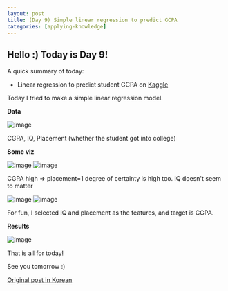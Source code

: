 ```yaml
---
layout: post
title: (Day 9) Simple linear regression to predict GCPA
categories: [applying-knowledge]
---
```


## Hello :) Today is Day 9!
A quick summary of today:
* Linear regression to predict student GCPA on [Kaggle](https://www.kaggle.com/code/divakaivan12/linear-regression-to-predict-student-cgpa?scriptVersionId=158434364)

Today I tried to make a simple linear regression model.

**Data**

![image](https://github.com/ivanstudyblog/ivanstudyblog.github.io/assets/167014511/bff54d82-c16e-4e57-944a-bee4a8a2a68f)

CGPA, IQ, Placement (whether the student got into college)

**Some viz**

![image](https://github.com/ivanstudyblog/ivanstudyblog.github.io/assets/167014511/3541451d-3cf0-4fc2-b892-0b27a5d5d60b)
![image](https://github.com/ivanstudyblog/ivanstudyblog.github.io/assets/167014511/9521d188-da78-497c-a2d3-783af7cd87db)

CGPA high => placement=1 degree of certainty is high too. IQ doesn't seem to matter

![image](https://github.com/ivanstudyblog/ivanstudyblog.github.io/assets/167014511/7632750d-6db9-46e7-8487-ae5e7b6ed2e3)
![image](https://github.com/ivanstudyblog/ivanstudyblog.github.io/assets/167014511/c05352a2-cb82-4c9c-9c85-c9854eb55fab)

For fun, I selected IQ and placement as the features, and target is CGPA. 

**Results**

![image](https://github.com/ivanstudyblog/ivanstudyblog.github.io/assets/167014511/0db86459-28bb-42ad-bd35-b3b1707b0fc2)

That is all for today!

See you tomorrow :)

[Original post in Korean](https://50daysml.blogspot.com/2024/01/day-9-cgpa.html)
